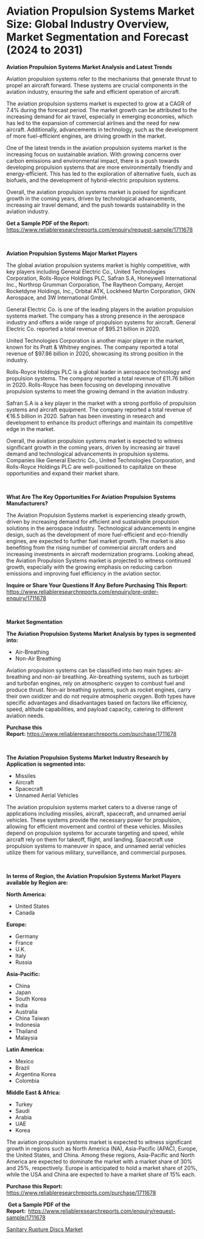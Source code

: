 <p><h1>Aviation Propulsion Systems Market Size: Global Industry Overview, Market Segmentation and Forecast (2024 to 2031)</h1></p><p><strong>Aviation Propulsion Systems Market Analysis and Latest Trends</strong></p>
<p><p>Aviation propulsion systems refer to the mechanisms that generate thrust to propel an aircraft forward. These systems are crucial components in the aviation industry, ensuring the safe and efficient operation of aircraft.</p><p>The aviation propulsion systems market is expected to grow at a CAGR of 7.4% during the forecast period. The market growth can be attributed to the increasing demand for air travel, especially in emerging economies, which has led to the expansion of commercial airlines and the need for new aircraft. Additionally, advancements in technology, such as the development of more fuel-efficient engines, are driving growth in the market.</p><p>One of the latest trends in the aviation propulsion systems market is the increasing focus on sustainable aviation. With growing concerns over carbon emissions and environmental impact, there is a push towards developing propulsion systems that are more environmentally friendly and energy-efficient. This has led to the exploration of alternative fuels, such as biofuels, and the development of hybrid-electric propulsion systems.</p><p>Overall, the aviation propulsion systems market is poised for significant growth in the coming years, driven by technological advancements, increasing air travel demand, and the push towards sustainability in the aviation industry.</p></p>
<p><strong>Get a Sample PDF of the Report:&nbsp;</strong> <a href="https://www.reliableresearchreports.com/enquiry/request-sample/1711678">https://www.reliableresearchreports.com/enquiry/request-sample/1711678</a></p>
<p>&nbsp;</p>
<p><strong>Aviation Propulsion Systems Major Market Players</strong></p>
<p><p>The global aviation propulsion systems market is highly competitive, with key players including General Electric Co., United Technologies Corporation, Rolls-Royce Holdings PLC, Safran S.A, Honeywell International Inc., Northrop Grumman Corporation, The Raytheon Company, Aerojet Rocketdyne Holdings, Inc., Orbital ATK, Lockheed Martin Corporation, GKN Aerospace, and 3W International GmbH.</p><p>General Electric Co. is one of the leading players in the aviation propulsion systems market. The company has a strong presence in the aerospace industry and offers a wide range of propulsion systems for aircraft. General Electric Co. reported a total revenue of $95.21 billion in 2020.</p><p>United Technologies Corporation is another major player in the market, known for its Pratt & Whitney engines. The company reported a total revenue of $97.86 billion in 2020, showcasing its strong position in the industry.</p><p>Rolls-Royce Holdings PLC is a global leader in aerospace technology and propulsion systems. The company reported a total revenue of £11.76 billion in 2020. Rolls-Royce has been focusing on developing innovative propulsion systems to meet the growing demand in the aviation industry.</p><p>Safran S.A is a key player in the market with a strong portfolio of propulsion systems and aircraft equipment. The company reported a total revenue of €16.5 billion in 2020. Safran has been investing in research and development to enhance its product offerings and maintain its competitive edge in the market.</p><p>Overall, the aviation propulsion systems market is expected to witness significant growth in the coming years, driven by increasing air travel demand and technological advancements in propulsion systems. Companies like General Electric Co., United Technologies Corporation, and Rolls-Royce Holdings PLC are well-positioned to capitalize on these opportunities and expand their market share.</p></p>
<p>&nbsp;</p>
<p><strong>What Are The Key Opportunities For Aviation Propulsion Systems Manufacturers?</strong></p>
<p><p>The Aviation Propulsion Systems market is experiencing steady growth, driven by increasing demand for efficient and sustainable propulsion solutions in the aerospace industry. Technological advancements in engine design, such as the development of more fuel-efficient and eco-friendly engines, are expected to further fuel market growth. The market is also benefiting from the rising number of commercial aircraft orders and increasing investments in aircraft modernization programs. Looking ahead, the Aviation Propulsion Systems market is projected to witness continued growth, especially with the growing emphasis on reducing carbon emissions and improving fuel efficiency in the aviation sector.</p></p>
<p><strong>Inquire or Share Your Questions If Any Before Purchasing This Report:</strong> <a href="https://www.reliableresearchreports.com/enquiry/pre-order-enquiry/1711678">https://www.reliableresearchreports.com/enquiry/pre-order-enquiry/1711678</a></p>
<p>&nbsp;</p>
<p><strong>Market Segmentation</strong></p>
<p><strong>The Aviation Propulsion Systems Market Analysis by types is segmented into:</strong></p>
<p><ul><li>Air-Breathing</li><li>Non-Air Breathing</li></ul></p>
<p><p>Aviation propulsion systems can be classified into two main types: air-breathing and non-air breathing. Air-breathing systems, such as turbojet and turbofan engines, rely on atmospheric oxygen to combust fuel and produce thrust. Non-air breathing systems, such as rocket engines, carry their own oxidizer and do not require atmospheric oxygen. Both types have specific advantages and disadvantages based on factors like efficiency, speed, altitude capabilities, and payload capacity, catering to different aviation needs.</p></p>
<p><strong>Purchase this Report:&nbsp;</strong><a href="https://www.reliableresearchreports.com/purchase/1711678">https://www.reliableresearchreports.com/purchase/1711678</a></p>
<p>&nbsp;</p>
<p><strong>The Aviation Propulsion Systems Market Industry Research by Application is segmented into:</strong></p>
<p><ul><li>Missiles</li><li>Aircraft</li><li>Spacecraft</li><li>Unnamed Aerial Vehicles</li></ul></p>
<p><p>The aviation propulsion systems market caters to a diverse range of applications including missiles, aircraft, spacecraft, and unnamed aerial vehicles. These systems provide the necessary power for propulsion, allowing for efficient movement and control of these vehicles. Missiles depend on propulsion systems for accurate targeting and speed, while aircraft rely on them for takeoff, flight, and landing. Spacecraft use propulsion systems to maneuver in space, and unnamed aerial vehicles utilize them for various military, surveillance, and commercial purposes.</p></p>
<p>&nbsp;</p>
<p><strong>In terms of Region, the Aviation Propulsion Systems Market Players available by Region are:</strong></p>
<p>
    <p> <strong> North America: </strong>
        <ul>
            <li>United States</li>
            <li>Canada</li>
        </ul>
        </p> 
    <p> <strong> Europe: </strong>
        <ul>
            <li>Germany</li>
            <li>France</li>
            <li>U.K.</li>
            <li>Italy</li>
            <li>Russia</li>
        </ul>
        </p> 
    <p> <strong> Asia-Pacific: </strong>
        <ul>
            <li>China</li>
            <li>Japan</li>
            <li>South Korea</li>
            <li>India</li>
            <li>Australia</li>
            <li>China Taiwan</li>
            <li>Indonesia</li>
            <li>Thailand</li>
            <li>Malaysia</li>
        </ul>
        </p> 
    <p> <strong> Latin America: </strong>
        <ul>
            <li>Mexico</li>
            <li>Brazil</li>
            <li>Argentina Korea</li>
            <li>Colombia</li>
        </ul>
        </p> 
    <p> <strong> Middle East & Africa: </strong>
        <ul>
            <li>Turkey</li>
            <li>Saudi</li>
            <li>Arabia</li>
            <li>UAE</li>
            <li>Korea</li>
        </ul>
    </p>
    </p>
<p><p>The aviation propulsion systems market is expected to witness significant growth in regions such as North America (NA), Asia-Pacific (APAC), Europe, the United States, and China. Among these regions, Asia-Pacific and North America are expected to dominate the market with a market share of 30% and 25%, respectively. Europe is anticipated to hold a market share of 20%, while the USA and China are expected to have a market share of 15% each.</p></p>
<p><strong>Purchase this Report: </strong><a href="https://www.reliableresearchreports.com/purchase/1711678">https://www.reliableresearchreports.com/purchase/1711678</a></p>
<p>&nbsp;<strong>Get a Sample PDF of the Report:&nbsp;&nbsp;</strong><a href="https://www.reliableresearchreports.com/enquiry/request-sample/1711678">https://www.reliableresearchreports.com/enquiry/request-sample/1711678</a></p>
<p><strong></strong></p>
<p><p><a href="https://github.com/luckyshygirl/Market-Research-Report-List-3/blob/main/sanitary-rupture-discs-market.md">Sanitary Rupture Discs Market</a></p></p>